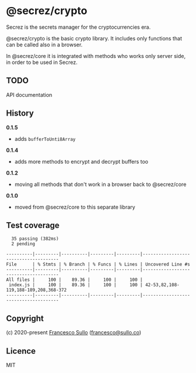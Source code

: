 # @secrez/crypto

Secrez is the secrets manager for the cryptocurrencies era.

@secrez/crypto is the basic crypto library. It includes only functions that can be called also in a browser. 

In @secrez/core it is integrated with methods who works only server side, in order to be used in Secrez.

## TODO

API documentation

## History

__0.1.5__
* adds `bufferToUnti8Array`

__0.1.4__
* adds more methods to encrypt and decrypt buffers too

__0.1.2__
* moving all methods that don't work in a browser back to @secrez/core

__0.1.0__
* moved from @secrez/core to this separate library 


## Test coverage

```
  35 passing (382ms)
  2 pending

----------|---------|----------|---------|---------|--------------------------------------
File      | % Stmts | % Branch | % Funcs | % Lines | Uncovered Line #s                    
----------|---------|----------|---------|---------|--------------------------------------
All files |     100 |    89.36 |     100 |     100 |                                      
 index.js |     100 |    89.36 |     100 |     100 | 42-53,82,108-119,188-189,208,368-372 
----------|---------|----------|---------|---------|--------------------------------------

```


## Copyright

(c) 2020-present [Francesco Sullo](https://francesco.sullo.co) (<francesco@sullo.co>)

## Licence

MIT
